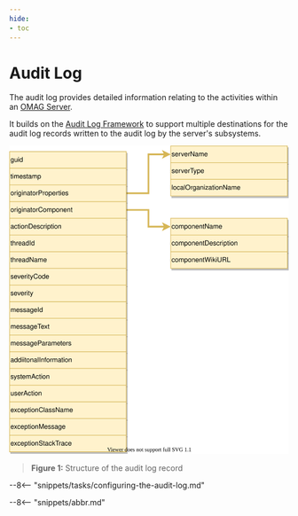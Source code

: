 ```yaml
---
hide:
- toc
---
```


<!-- SPDX-License-Identifier: CC-BY-4.0 -->
<!-- Copyright Contributors to the Egeria project. -->

# Audit Log

The audit log provides detailed information relating to the activities within an [OMAG Server](/egeria-docs/concepts/omag-server).

It builds on the [Audit Log Framework](/egeria-docs/frameworks/alf/overview) to support multiple destinations for the audit log records written to the audit log by the server's subsystems.

![Figure 1](audit-log-record-structure.svg)
> **Figure 1:** Structure of the audit log record

--8<-- "snippets/tasks/configuring-the-audit-log.md"

--8<-- "snippets/abbr.md"
